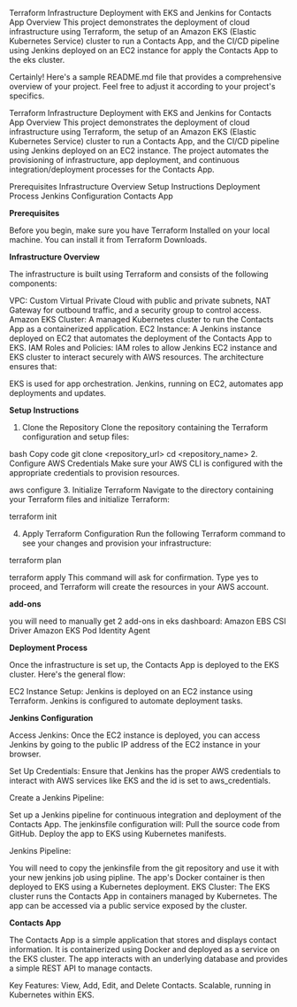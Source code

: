 Terraform Infrastructure Deployment with EKS and Jenkins for Contacts App
Overview
This project demonstrates the deployment of cloud infrastructure using Terraform, the setup of an Amazon EKS (Elastic Kubernetes Service) cluster to run a Contacts App, and the CI/CD pipeline using Jenkins deployed on an EC2 instance for apply the Contacts App to the eks cluster.


Certainly! Here's a sample README.md file that provides a comprehensive overview of your project. Feel free to adjust it according to your project's specifics.

Terraform Infrastructure Deployment with EKS and Jenkins for Contacts App
Overview
This project demonstrates the deployment of cloud infrastructure using Terraform, the setup of an Amazon EKS (Elastic Kubernetes Service) cluster to run a Contacts App, and the CI/CD pipeline using Jenkins deployed on an EC2 instance. The project automates the provisioning of infrastructure, app deployment, and continuous integration/deployment processes for the Contacts App.


Prerequisites
Infrastructure Overview
Setup Instructions
Deployment Process
Jenkins Configuration
Contacts App


**Prerequisites**

Before you begin, make sure you have Terraform Installed on your local machine. You can install it from Terraform Downloads.

**Infrastructure Overview**

The infrastructure is built using Terraform and consists of the following components:

VPC: Custom Virtual Private Cloud with public and private subnets, NAT Gateway for outbound traffic, and a security group to control access.
Amazon EKS Cluster: A managed Kubernetes cluster to run the Contacts App as a containerized application.
EC2 Instance: A Jenkins instance deployed on EC2 that automates the deployment of the Contacts App to EKS.
IAM Roles and Policies: IAM roles to allow Jenkins EC2 instance and EKS cluster to interact securely with AWS resources.
The architecture ensures that:

EKS is used for app orchestration.
Jenkins, running on EC2, automates app deployments and updates.

**Setup Instructions**

1. Clone the Repository
Clone the repository containing the Terraform configuration and setup files:

bash
Copy code
git clone <repository_url>
cd <repository_name>
2. Configure AWS Credentials
Make sure your AWS CLI is configured with the appropriate credentials to provision resources.


aws configure
3. Initialize Terraform
Navigate to the directory containing your Terraform files and initialize Terraform:

terraform init

4. Apply Terraform Configuration
Run the following Terraform command to see your changes and provision your infrastructure:

terraform plan

terraform apply
This command will ask for confirmation. Type yes to proceed, and Terraform will create the resources in your AWS account.

**add-ons**

you will need to manually get 2 add-ons in eks dashboard:
Amazon EBS CSI Driver
Amazon EKS Pod Identity Agent

**Deployment Process**

Once the infrastructure is set up, the Contacts App is deployed to the EKS cluster. Here's the general flow:

EC2 Instance Setup: Jenkins is deployed on an EC2 instance using Terraform. Jenkins is configured to automate deployment tasks.


**Jenkins Configuration**

Access Jenkins: Once the EC2 instance is deployed, you can access Jenkins by going to the public IP address of the EC2 instance in your browser.

Set Up Credentials: Ensure that Jenkins has the proper AWS credentials to interact with AWS services like EKS and the id is set to aws_credentials.

Create a Jenkins Pipeline:

Set up a Jenkins pipeline for continuous integration and deployment of the Contacts App.
The jenkinsfile configuration will:
Pull the source code from GitHub.
Deploy the app to EKS using Kubernetes manifests.

Jenkins Pipeline:

You will need to copy the jenkinsfile from the git repository and use it with your new jenkins job using pipline. 
The app's Docker container is then deployed to EKS using a Kubernetes deployment.
EKS Cluster: The EKS cluster runs the Contacts App in containers managed by Kubernetes. The app can be accessed via a public service exposed by the cluster.

**Contacts App**

The Contacts App is a simple application that stores and displays contact information. It is containerized using Docker and deployed as a service on the EKS cluster. The app interacts with an underlying database and provides a simple REST API to manage contacts.

Key Features:
View, Add, Edit, and Delete Contacts.
Scalable, running in Kubernetes within EKS.


